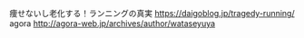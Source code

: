 痩せないし老化する！ランニングの真実
https://daigoblog.jp/tragedy-running/
agora
http://agora-web.jp/archives/author/wataseyuya
